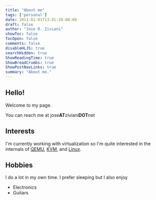 ```yaml
---
title: "About me"
tags: ['personal']
date: 2011-01-01T13:41:20-08:00
draft: false
author: "Jose R. Ziviani"
showToc: false
TocOpen: false
comments: false
disableHLJS: true
searchHidden: true
ShowReadingTime: true
ShowBreadCrumbs: true
ShowPostNavLinks: true
summary: "About me."
---
```

Hello!
------

Welcome to my page.

You can reach me at jose**AT**ziviani**DOT**net

Interests
---------

I'm currently working with virtualization so I'm quite interested in the internals of [QEMU](http://www.qemu.org/), [KVM](https://www.linux-kvm.org/page/Main_Page), and [Linux](https://github.com/torvalds/linux).

Hobbies
-------

I do a lot in my own time. I prefer sleeping but I also enjoy

*   Electronics
*   Guitars

